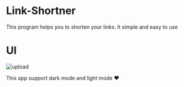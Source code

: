 # Link-Shortner
This program helps you to shorten your links. It simple and easy to use

# UI 
![upload](https://user-images.githubusercontent.com/100248770/170704775-00428ebe-29be-4211-9d62-0843c0c89ccc.png)
 
This app support dark mode and light mode ♥
